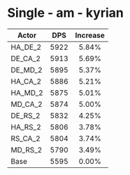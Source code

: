 # Single - am - kyrian
| Actor | DPS | Increase |
|---|:---:|:---:|
|HA_DE_2|5922|5.84%|
|DE_CA_2|5913|5.69%|
|DE_MD_2|5895|5.37%|
|HA_CA_2|5886|5.21%|
|HA_MD_2|5875|5.01%|
|MD_CA_2|5874|5.00%|
|DE_RS_2|5832|4.25%|
|HA_RS_2|5806|3.78%|
|RS_CA_2|5804|3.74%|
|MD_RS_2|5790|3.49%|
|Base|5595|0.00%|
